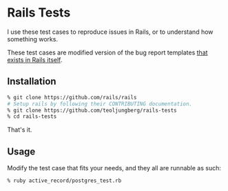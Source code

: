 # Rails Tests
I use these test cases to reproduce issues in Rails, or to understand how
something works.

These test cases are modified version of the bug report templates [that exists
in Rails itself].

[that exists in Rails itself]: https://github.com/rails/rails/blob/master/guides/bug_report_templates

## Installation

```sh
% git clone https://github.com/rails/rails
# Setup rails by following their CONTRIBUTING documentation.
% git clone https://github.com/teoljungberg/rails-tests
% cd rails-tests
```

That's it.

## Usage

Modify the test case that fits your needs, and they all are runnable as such:

```sh
% ruby active_record/postgres_test.rb
```
